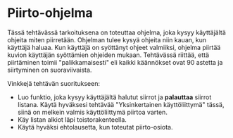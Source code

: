 # Piirto-ohjelma

Tässä tehtävässä tarkoituksena on toteuttaa ohjelma, joka kysyy käyttäjältä ohjeita miten piirretään. Ohjelman tulee kysyä ohjeita niin kauan, kun käyttäjä haluaa. Kun käyttäjä on syöttänyt ohjeet valmiiksi, ohjelma piirtää kuvion käyttäjän syöttämien ohjeiden mukaan. Tehtävässä riittää, että piirtäminen toimii "palikkamaisesti" eli kaikki käännökset ovat 90 astetta ja siirtyminen on suoraviivaista.

Vinkkejä tehtävän suoritukseen:

- Luo funktio, joka kysyy käyttäjältä halutut siirrot ja **palauttaa** siirrot listana. Käytä hyväksesi tehtävää "Yksinkertainen käyttöliittymä" tässä, siinä on melkein valmis käyttöliittymä piirtoa varten.
- Käy listan alkiot läpi toistorakenteella.
- Käytä hyväksi ehtolausetta, kun toteutat piirto-osiota.